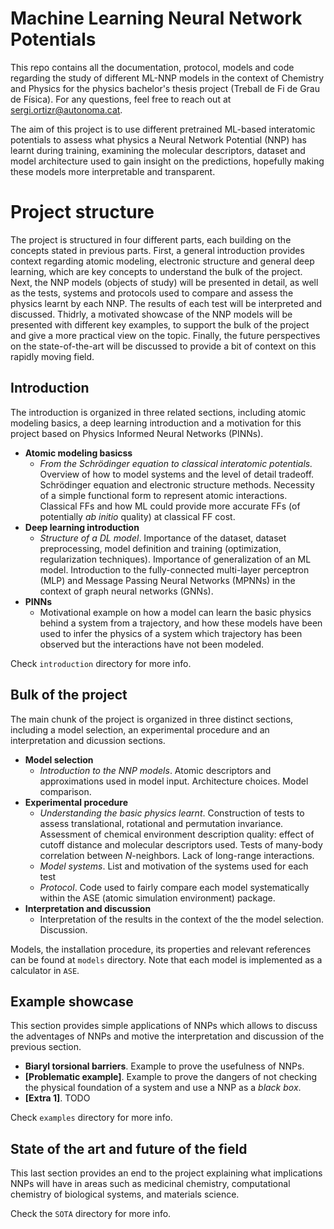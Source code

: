 # __Machine Learning Neural Network Potentials__
This repo contains all the documentation, protocol, models and code regarding the study of different ML-NNP models in the context of Chemistry and Physics for the physics bachelor's thesis project (Treball de Fi de Grau de Física). For any questions, feel free to reach out at sergi.ortizr@autonoma.cat. 

The aim of this project is to use different pretrained ML-based interatomic potentials to assess what physics a Neural Network Potential (NNP) has learnt during training, examining the molecular descriptors, dataset and model architecture used to gain insight on the predictions, hopefully making these models more interpretable and transparent. 

# __Project structure__
The project is structured in four different parts, each building on the concepts stated in previous parts. First, a general introduction provides context regarding atomic modeling, electronic structure and general deep learning, which are key concepts to understand the bulk of the project. Next, the NNP models (objects of study) will be presented in detail, as well as the tests, systems and protocols used to compare and assess the physics learnt by each NNP. The results of each test will be interpreted and discussed. Thidrly, a motivated showcase of the NNP models will be presented with different key examples, to support the bulk of the project and give a more practical view on the topic. Finally, the future perspectives on the state-of-the-art will be discussed to provide a bit of context on this rapidly moving field. 

## __Introduction__
The introduction is organized in three related sections, including atomic modeling basics, a deep learning introduction and a motivation for this project based on Physics Informed Neural Networks (PINNs).  
- **Atomic modeling basicss**
  - *From the Schrödinger equation to classical interatomic potentials.*  Overview of how to model systems and the level of detail tradeoff. Schrödinger equation and electronic structure methods. Necessity of a simple functional form to represent atomic interactions. Classical FFs and how ML could provide more accurate FFs (of potentially *ab initio* quality) at classical FF cost. 
- **Deep learning introduction**
  - *Structure of a DL model*. Importance of the dataset, dataset preprocessing, model definition and training (optimization, regularization techniques). Importance of generalization of an ML model. Introduction to the fully-connected multi-layer perceptron (MLP) and Message Passing Neural Networks (MPNNs) in the context of graph neural networks (GNNs). 
- **PINNs**
  - Motivational example on how a model can learn the basic physics behind a system from a trajectory, and how these models have been used to infer the physics of a system which trajectory has been observed but the interactions have not been modeled. 

Check `introduction` directory for more info. 

## __Bulk of the project__
The main chunk of the project is organized in three distinct sections, including a model selection, an experimental procedure and an interpretation and dicussion sections. 
- **Model selection**
  - *Introduction to the NNP models*. Atomic descriptors and approximations used in model input. Architecture choices. Model comparison.
- **Experimental procedure**
  -  *Understanding the basic physics learnt*. Construction of tests to assess translational, rotational and permutation invariance.  Assessment of chemical environment description quality: effect of cutoff distance and molecular descriptors used. Tests of many-body correlation between $N$-neighbors. Lack of long-range interactions.
  -  *Model systems*. List and motivation of the systems used for each test
  -  *Protocol*. Code used to fairly compare each model systematically within the ASE (atomic simulation environment) package. 
- **Interpretation and discussion**
  -  Interpretation of the results in the context of the the model selection. Discussion.
 
Models, the installation procedure, its properties and relevant references can be found at `models` directory. Note that each model is implemented as a calculator in `ASE`. 

## __Example showcase__
This section provides simple applications of NNPs which allows to discuss the adventages of NNPs and motive the interpretation and discussion of the previous section. 
- **Biaryl torsional barriers**. Example to prove the usefulness of NNPs.
- **[Problematic example]**. Example to prove the dangers of not checking the physical foundation of a system and use a NNP as a *black box*.  
- **[Extra 1]**. TODO

Check `examples` directory for more info. 

## __State of the art and future of the field__
This last section provides an end to the project explaining what implications NNPs will have in areas such as medicinal chemistry, computational chemistry of biological systems, and materials science.

Check the `SOTA` directory for more info. 
